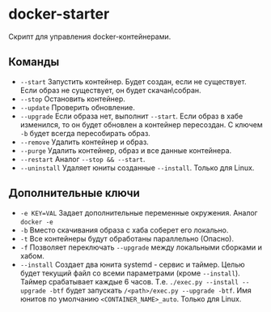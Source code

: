 # docker-starter
Скрипт для управления docker-контейнерами.

## Команды
- `--start` Запустить контейнер. Будет создан, если не существует. Если образ не существует, он будет скачан\собран.
- `--stop` Остановить контейнер.
- `--update` Проверить обновление.
- `--upgrade` Если образа нет, выполнит `--start`. Если образ в хабе изменился, то он будет обновлен а контейнер пересоздан. С ключем `-b` будет всегда пересобирать образ.
- `--remove` Удалить контейнер и образ.
- `--purge` Удалить контейнер, образ и все данные контейнера.
- `--restart` Аналог  `--stop && --start`.
- `--uninstall` Удаляет юниты созданные `--install`. Только для Linux.
## Дополнительные ключи
- `-e KEY=VAL` Задает дополнительные переменные окружения. Аналог `docker -e`
- `-b` Вместо скачивания образа с хаба соберет его локально.
- `-t` Все контейнеры будут обработаны параллельно (Опасно).
- `-f` Позволяет переключать `--upgrade` между локальными сборками и хабом.
- `--install` Cоздает два юнита systemd - сервис и таймер. Целью будет текущий файл со всеми параметрами (кроме `--install`). Таймер срабатывает каждые 6 часов. Т.е. `./exec.py --install --upgrade -btf` будет запускать `/<path>/exec.py --upgrade -btf`. Имя юнитов по умолчанию `<CONTAINER_NAME>_auto`. Только для Linux.
